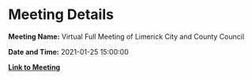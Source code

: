# Meeting Details

**Meeting Name:** Virtual Full Meeting of Limerick City and County Council

**Date and Time:** 2021-01-25 15:00:00

**[Link to Meeting](https://www.limerick.ie/council/whats-on/full-meeting-limerick-city-and-county-council-40)**
